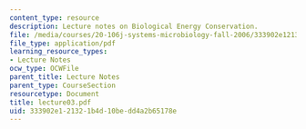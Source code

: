 ```yaml
---
content_type: resource
description: Lecture notes on Biological Energy Conservation.
file: /media/courses/20-106j-systems-microbiology-fall-2006/333902e121321b4d10bedd4a2b65178e_lecture03.pdf
file_type: application/pdf
learning_resource_types:
- Lecture Notes
ocw_type: OCWFile
parent_title: Lecture Notes
parent_type: CourseSection
resourcetype: Document
title: lecture03.pdf
uid: 333902e1-2132-1b4d-10be-dd4a2b65178e
---
```

